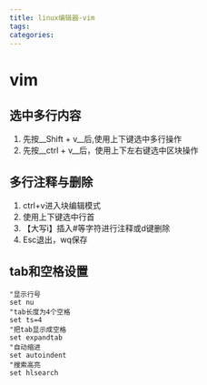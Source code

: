 ```yaml
---
title: linux编辑器-vim
tags:
categories:
---
```

# vim
## 选中多行内容  
1. 先按__Shift + v__后,使用上下键选中多行操作  
2. 先按__ctrl + v__后，使用上下左右键选中区块操作  

## 多行注释与删除  
1. ctrl+v进入块编辑模式  
2. 使用上下键选中行首  
3. 【大写i】插入#等字符进行注释或d键删除  
4. Esc退出，wq保存

## tab和空格设置
```
"显示行号
set nu
"tab长度为4个空格
set ts=4
"把tab显示成空格
set expandtab
"自动缩进
set autoindent
"搜索高亮
set hlsearch
```
